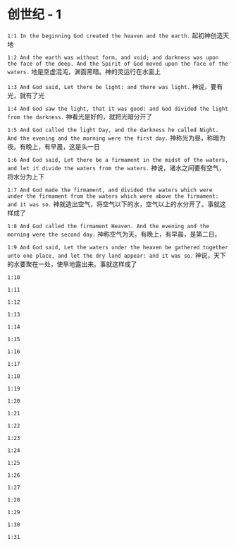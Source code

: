 # 创世纪 - 1


`1:1 In the beginning God created the heaven and the earth.` 起初神创造天地

`1:2 And the earth was without form, and void; and darkness was upon the face of the deep. And the Spirit of God moved upon the face of the waters.` 地是空虚混沌，渊面黑暗。神的灵运行在水面上

`1:3 And God said, Let there be light: and there was light.` 神说，要有光，就有了光

`1:4 And God saw the light, that it was good: and God divided the light from the darkness.` 神看光是好的，就把光暗分开了

`1:5 And God called the light Day, and the darkness he called Night. And the evening and the morning were the first day.` 神称光为昼，称暗为夜。有晚上，有早晨，这是头一日

`1:6 And God said, Let there be a firmament in the midst of the waters, and let it divide the waters from the waters.` 神说，诸水之间要有空气，将水分为上下

`1:7 And God made the firmament, and divided the waters which were under the firmament from the waters which were above the firmament: and it was so.` 神就造出空气，将空气以下的水，空气以上的水分开了。事就这样成了

`1:8 And God called the firmament Heaven. And the evening and the morning were the second day.` 神称空气为天。有晚上，有早晨，是第二日。

`1:9 And God said, Let the waters under the heaven be gathered together unto one place, and let the dry land appear: and it was so.` 神说，天下的水要聚在一处，使旱地露出来。事就这样成了

`1:10 `

`1:11 `

`1:12 `

`1:13 `

`1:14 `

`1:15 `

`1:16 `

`1:17 `

`1:18 `

`1:19 `

`1:20 `

`1:21 `

`1:22 `

`1:23 `

`1:24 `

`1:25 `

`1:26 `

`1:27 `

`1:28 `

`1:29 `

`1:30 `

`1:31 `
